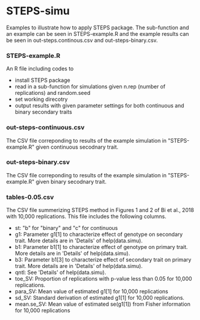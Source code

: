 # STEPS-simu
Examples to illustrate how to apply STEPS package. The sub-function and an example can be seen in STEPS-example.R and the example results can be seen in out-steps.continous.csv and out-steps-binary.csv.

### STEPS-example.R
An R file including codes to
* install STEPS package
* read in a sub-function for simulations given n.rep (number of replications) and random.seed
* set working direcotry
* output results with given parameter settings for both continuous and binary secondary traits

### out-steps-continuous.csv
The CSV file correponding to results of the example simulation in "STEPS-example.R" given continuous secodnary trait.

### out-steps-binary.csv
The CSV file correponding to results of the example simulation in "STEPS-example.R" given binary secodnary trait.

### tables-0.05.csv
The CSV file summerizing STEPS method in Figures 1 and 2 of Bi et al., 2018 with 10,000 replications. This file includes the following columns.
* st: "b" for "binary" and "c" for continuous
* g1: Parameter g1[1] to characterize effect of genotype on secondary trait. More details are in 'Details' of help(data.simu). 
* b1: Parameter b1[1] to characterize effect of genotype on primary trait. More details are in 'Details' of help(data.simu).
* b3: Parameter b1[3] to characterize effect of secondary trait on primary trait. More details are in 'Details' of help(data.simu).
* qntl: See 'Details' of help(data.simu).
* toe_SV: Proportion of replications with p-value less than 0.05 for 10,000 replications.
* para_SV: Mean value of estimated g1[1] for 10,000 replications
* sd_SV: Standard derivation of estimated g1[1] for 10,000 replications.
* mean.se_SV: Mean value of estimated se(g1[1]) from Fisher information for 10,000 replications


